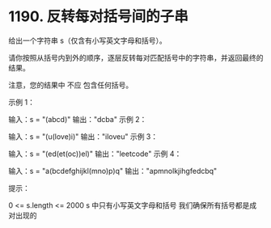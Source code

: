# 1190. 反转每对括号间的子串
  给出一个字符串 s（仅含有小写英文字母和括号）。
  
  请你按照从括号内到外的顺序，逐层反转每对匹配括号中的字符串，并返回最终的结果。
  
  注意，您的结果中 不应 包含任何括号。
  
   
  
  示例 1：
  
  输入：s = "(abcd)"
  输出："dcba"
  示例 2：
  
  输入：s = "(u(love)i)"
  输出："iloveu"
  示例 3：
  
  输入：s = "(ed(et(oc))el)"
  输出："leetcode"
  示例 4：
  
  输入：s = "a(bcdefghijkl(mno)p)q"
  输出："apmnolkjihgfedcbq"
   
  
  提示：
  
  0 <= s.length <= 2000
  s 中只有小写英文字母和括号
  我们确保所有括号都是成对出现的